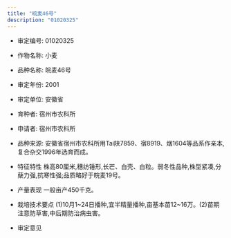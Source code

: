 ```yaml
---
title: "皖麦46号"
description: "01020325"
---
```

* 审定编号:  01020325

*  作物名称:  小麦

*  品种名称:  皖麦46号

*  审定年份:  2001

*  审定单位:  安徽省

* 育种者:  宿州市农科所

*  申请者:  宿州市农科所

*  品种来源:  安徽省宿州市农科所用Tai陕7859、宿8919、烟1604等品系作亲本,复合杂交1996年选育而成。

*  特征特性
株高80厘米,穗纺锤形,长芒、白壳、白粒。弱冬性品种,株型紧凑,分蘖力强,抗寒性强;品质略好于皖麦19号。

*  产量表现
一般亩产450千克。

*  栽培技术要点
(1)10月1~24日播种,宜半精量播种,亩基本苗12~16万。(2)苗期注意防草害,中后期防治病虫害。

*  审定意见

